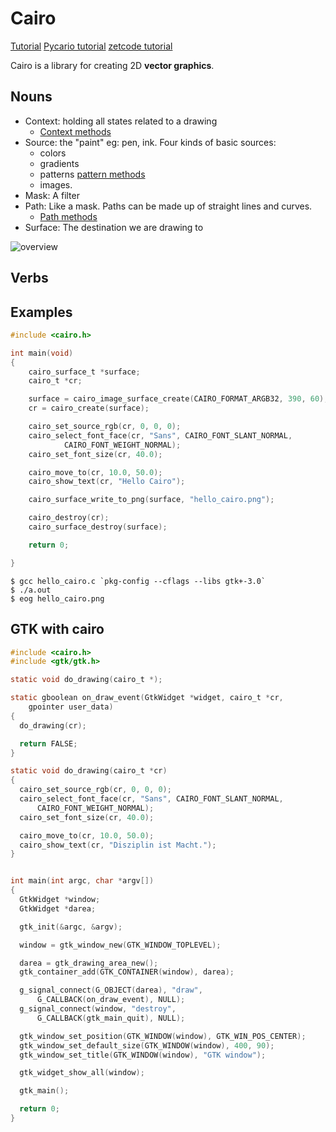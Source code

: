 # Cairo

[Tutorial](http://cairographics.org/tutorial/)
[Pycario tutorial](http://cairographics.org/pycairo/tutorial/)
[zetcode tutorial](http://zetcode.com/gfx/cairo/cairolib/)

Cairo is a library for creating 2D **vector graphics**.

## Nouns

* Context: holding all states related to a drawing
	* [Context methods](http://www.cairographics.org/manual/cairo-cairo-t.html)
* Source: the "paint" eg: pen, ink. Four kinds of basic sources: 
	* colors
	* gradients
	* patterns [pattern methods](http://www.cairographics.org/manual/cairo-cairo-pattern-t.html)
	* images.
* Mask: A filter
* Path: Like a mask. Paths can be made up of straight lines and curves.  
	* [Path methods](http://www.cairographics.org/manual/cairo-Paths.html)
* Surface: The destination we are drawing to

![overview](https://en.wikipedia.org/wiki/File:Cairo%27s_drawing_model.svg)

## Verbs


## Examples
```c
#include <cairo.h>

int main(void)
{
	cairo_surface_t *surface;
	cairo_t *cr;

	surface = cairo_image_surface_create(CAIRO_FORMAT_ARGB32, 390, 60);
	cr = cairo_create(surface);

	cairo_set_source_rgb(cr, 0, 0, 0);
	cairo_select_font_face(cr, "Sans", CAIRO_FONT_SLANT_NORMAL,
			CAIRO_FONT_WEIGHT_NORMAL);
	cairo_set_font_size(cr, 40.0);

	cairo_move_to(cr, 10.0, 50.0);
	cairo_show_text(cr, "Hello Cairo");

	cairo_surface_write_to_png(surface, "hello_cairo.png");

	cairo_destroy(cr);
	cairo_surface_destroy(surface);

	return 0;

}
```
```shell
$ gcc hello_cairo.c `pkg-config --cflags --libs gtk+-3.0`
$ ./a.out
$ eog hello_cairo.png
```

## GTK with cairo
```c
#include <cairo.h>
#include <gtk/gtk.h>

static void do_drawing(cairo_t *);

static gboolean on_draw_event(GtkWidget *widget, cairo_t *cr, 
    gpointer user_data)
{      
  do_drawing(cr);

  return FALSE;
}

static void do_drawing(cairo_t *cr)
{
  cairo_set_source_rgb(cr, 0, 0, 0);
  cairo_select_font_face(cr, "Sans", CAIRO_FONT_SLANT_NORMAL,
      CAIRO_FONT_WEIGHT_NORMAL);
  cairo_set_font_size(cr, 40.0);

  cairo_move_to(cr, 10.0, 50.0);
  cairo_show_text(cr, "Disziplin ist Macht.");    
}


int main(int argc, char *argv[])
{
  GtkWidget *window;
  GtkWidget *darea;

  gtk_init(&argc, &argv);

  window = gtk_window_new(GTK_WINDOW_TOPLEVEL);

  darea = gtk_drawing_area_new();
  gtk_container_add(GTK_CONTAINER(window), darea);

  g_signal_connect(G_OBJECT(darea), "draw", 
      G_CALLBACK(on_draw_event), NULL); 
  g_signal_connect(window, "destroy",
      G_CALLBACK(gtk_main_quit), NULL);

  gtk_window_set_position(GTK_WINDOW(window), GTK_WIN_POS_CENTER);
  gtk_window_set_default_size(GTK_WINDOW(window), 400, 90); 
  gtk_window_set_title(GTK_WINDOW(window), "GTK window");

  gtk_widget_show_all(window);

  gtk_main();

  return 0;
}
```